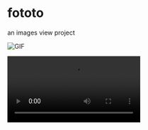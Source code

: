 # fototo
an images view project

![GIF](https://github.com/even-cheng/fototo/blob/master/fototo.gif)

![video](http://lc-FDmvhdfV.cn-n1.lcfile.com/58b2ebdcf99ca3351010/miracle.mp4)
